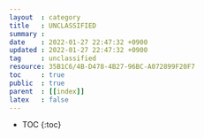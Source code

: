 ```yaml
---
layout  : category
title   : UNCLASSIFIED
summary :
date    : 2022-01-27 22:47:32 +0900
updated : 2022-01-27 22:47:32 +0900
tag     : unclassified
resource: 35B1C6/4B-D478-4B27-96BC-A072899F20F7
toc     : true
public  : true
parent  : [[index]]
latex   : false
---
```

* TOC
{:toc}


